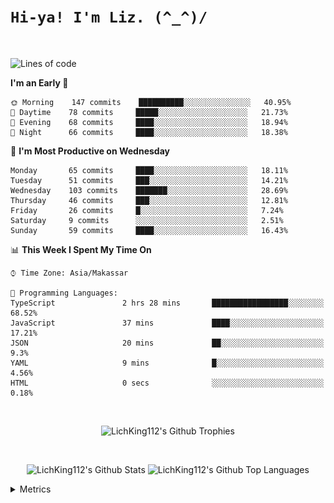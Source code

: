 
# `Hi-ya! I'm Liz. (^_^)/ `

<br>

<!--START_SECTION:waka-->
![Lines of code](https://img.shields.io/badge/From%20Hello%20World%20I%27ve%20Written-10470%20lines%20of%20code-blue)

**I'm an Early 🐤** 

```text
🌞 Morning    147 commits    ██████████░░░░░░░░░░░░░░░   40.95% 
🌆 Daytime    78 commits     █████░░░░░░░░░░░░░░░░░░░░   21.73% 
🌃 Evening    68 commits     ████░░░░░░░░░░░░░░░░░░░░░   18.94% 
🌙 Night      66 commits     ████░░░░░░░░░░░░░░░░░░░░░   18.38%

```
📅 **I'm Most Productive on Wednesday** 

```text
Monday       65 commits     ████░░░░░░░░░░░░░░░░░░░░░   18.11% 
Tuesday      51 commits     ███░░░░░░░░░░░░░░░░░░░░░░   14.21% 
Wednesday    103 commits    ███████░░░░░░░░░░░░░░░░░░   28.69% 
Thursday     46 commits     ███░░░░░░░░░░░░░░░░░░░░░░   12.81% 
Friday       26 commits     █░░░░░░░░░░░░░░░░░░░░░░░░   7.24% 
Saturday     9 commits      ░░░░░░░░░░░░░░░░░░░░░░░░░   2.51% 
Sunday       59 commits     ████░░░░░░░░░░░░░░░░░░░░░   16.43%

```


📊 **This Week I Spent My Time On** 

```text
⌚︎ Time Zone: Asia/Makassar

💬 Programming Languages: 
TypeScript               2 hrs 28 mins       █████████████████░░░░░░░░   68.52% 
JavaScript               37 mins             ████░░░░░░░░░░░░░░░░░░░░░   17.21% 
JSON                     20 mins             ██░░░░░░░░░░░░░░░░░░░░░░░   9.3% 
YAML                     9 mins              █░░░░░░░░░░░░░░░░░░░░░░░░   4.56% 
HTML                     0 secs              ░░░░░░░░░░░░░░░░░░░░░░░░░   0.18%

```


<!--END_SECTION:waka-->

<br>

  <p align="center">
    <img alt="LichKing112's Github Trophies" src="https://github-profile-trophy.vercel.app/?username=LichKing112&theme=onedark" />
  </p>
  
 <br>
 <p align="center">
    <img alt="LichKing112's Github Stats" src="https://github-readme-stats.vercel.app/api?username=lichking112&theme=gotham&show_icons=true" />
    <img alt="LichKing112's Github Top Languages" src="https://github-readme-stats.vercel.app/api/top-langs/?username=lichking112&theme=gotham&layout=compact" />
  </p>


<details>
  <summary>Metrics</summary>
  <br>
  <p align="center">
    <img alt="LichKing112's Github Metrics" src="https://github.com/LichKing112/LichKing112/blob/master/github-metrics.svg" />
  </p>
</details>


